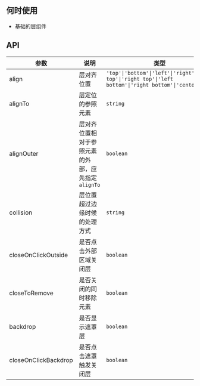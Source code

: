 ## 何时使用

- 基础的层组件

## API

| 参数 | 说明 | 类型 | 默认值 |
| --- | --- | --- | --- |
| align | 层对齐位置 | `'top'\|'bottom'\|'left'\|'right'\|'left top'\|'right top'\|'left bottom'\|'right bottom'\|'center' ` | - |
| alignTo | 层定位的参照元素 | `string` | `window` |
| alignOuter | 层对齐位置相对于参照元素的外部，应先指定`alignTo` | `boolean` | `false` |
| collision | 层位置超过边缘时候的处理方式 | `string` | `flipfit` |
| closeOnClickOutside | 是否点击外部区域关闭层 | `boolean` | `false` |
| closeToRemove | 是否关闭的同时移除元素 | `boolean` | `false` |
| backdrop | 是否显示遮罩层 | `boolean` | `false` |
| closeOnClickBackdrop | 是否点击遮罩触发关闭层 | `boolean` | `false` |
